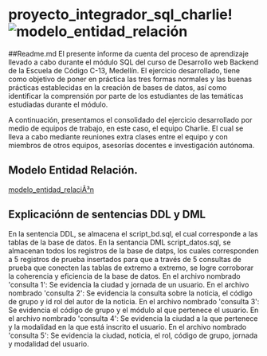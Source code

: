 # proyecto_integrador_sql_charlie!![modelo_entidad_relación](https://user-images.githubusercontent.com/105325805/179334334-c1540084-f96e-4ea2-ab46-e37a113d8564.jpeg)


##Readme.md
El presente informe da cuenta del proceso de aprendizaje llevado a cabo durante el módulo SQL del curso de Desarrollo web Backend de la Escuela de Código C-13, Medellín.
El ejercicio desarrollado, tiene como objetivo de poner en práctica las tres formas normales y las buenas prácticas establecidas en la creación de bases de datos, así como identificar la comprensión por parte de los estudiantes de las temáticas estudiadas durante el módulo.


A continuación, presentamos el consolidado del ejercicio desarrollado por medio de equipos de trabajo, en este caso, el equipo Charlie. 
El cual se lleva a cabo mediante reuniones extra clases entre el equipo y con miembros de otros equipos, asesorías docentes e investigación autónoma.


## Modelo Entidad Relación.

[modelo_entidad_relaciÃ³n](https://user-images.githubusercontent.com/105325805/179334334-c1540084-f96e-4ea2-ab46-e37a113d8564.jpeg)




## Explicaciónn de sentencias DDL y DML

En la sentencia DDL, se almacena el script_bd.sql, el cual corresponde a las tablas de la base de datos.
En la sentancia DML script_datos.sql, se almacenan todos los registros de la base de datps, los cuales 
corresponden a 5 registros de prueba insertados para que a través de 5 consultas de prueba que conecten las tablas 
de extremo a extremo, se logre corroborar la coherencia y eficiencia de la base de datos. 
En el archivo nombrado 'consulta 1': Se evidencia la ciudad y jornada de un usuario.
En el archivo nombrado 'consulta 2': Se evidencia la consulta sobre la noticia, el código de grupo y id rol del autor de la noticia.
En el archivo nombrado 'consulta 3': Se evidencia el código de grupo y el módulo al que pertenece el usuario.
En el archivo nombrado 'consulta 4': Se evidencia la ciudad a la que pertenece y la modalidad en la que está inscrito el usuario.
En el archivo nombrado 'consulta 5': Se evidencia la ciudad, noticia, el rol, código de grupo, jornada y modalidad del usuario.
